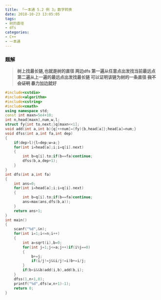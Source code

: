 ```yaml
---
title: 「一本通 5.2 例 3」数字转换
date: 2018-10-23 13:05:05
tags: 
- 树的直径
- dfs
categories: 
- C++
- 一本通
---
```


### 题解
> **树上找最长链,也就是树的直径
两边dfs
第一遍从任意点出发找当前最远点
第二遍从上一遍的最远点出发找最长链
可以证明该链为树的一条直径
~~我不会证明~~
暴力加边就好**
```cpp
#include<cstdio>
#include<algorithm>
#include<cstring>
#include<cmath>
using namespace std;
const int maxn=5e4+10;
int n,head[maxn],num,w,l;
struct fy{int to,next;}q[maxn<<1];
void add(int a,int b){q[++num]=(fy){b,head[a]};head[a]=num;}
void dfss(int a,int fa,int dep)
{
	if(dep>l){l=dep;w=a;}
	for(int i=head[a];i;i=q[i].next)
	{
		int b=q[i].to;if(b==fa)continue;
		dfss(b,a,dep+1);
	}
}
int dfs(int a,int fa)
{
	int ans=0;
	for(int i=head[a];i;i=q[i].next)
	{
		int b=q[i].to;if(b==fa)continue;
		ans=max(ans,dfs(b,a));
	}
	return ans+1;
}
int main()
{
	scanf("%d",&n);
	for(int i=1;i<=n;i++)
	{
		int a=sqrt(i),b=0;
		for(int j=1;j<=a;j++)if(i%j==0)
		{
			b+=j;
			if(i/j!=j&&i/j!=i)b+=i/j;
		}
		if(b<i&&b)add(i,b),add(b,i);
	}
	dfss(1,n+1,0);
	printf("%d",dfs(w,n+1)-1);
	return 0;
}
```
<!--stackedit_data:
eyJoaXN0b3J5IjpbLTExNjE5MzY3MDhdfQ==
-->